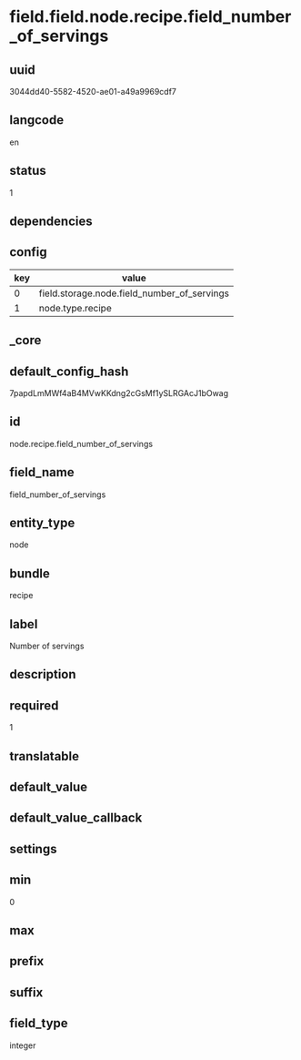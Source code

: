 # field.field.node.recipe.field_number_of_servings

## uuid
3044dd40-5582-4520-ae01-a49a9969cdf7

## langcode
en

## status
1

## dependencies

## config
|key|value|
|-|-|
|0|field.storage.node.field_number_of_servings|
|1|node.type.recipe|


## _core

## default_config_hash
7papdLmMWf4aB4MVwKKdng2cGsMf1ySLRGAcJ1bOwag

## id
node.recipe.field_number_of_servings

## field_name
field_number_of_servings

## entity_type
node

## bundle
recipe

## label
Number of servings

## description


## required
1

## translatable


## default_value


## default_value_callback


## settings

## min
0

## max


## prefix


## suffix


## field_type
integer
